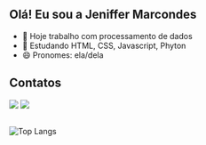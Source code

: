 ## Olá! Eu sou a Jeniffer Marcondes

- 🔭 Hoje trabalho com processamento de dados
- 🌱 Estudando HTML, CSS, Javascript, Phyton
- 😄 Pronomes: ela/dela


## Contatos

  <a href="https://www.linkedin.com/in/jeniffermarcondes" target="_blank"><img src="https://img.shields.io/badge/-LinkedIn-%230077B5?style=for-the-badge&logo=linkedin&logoColor=white" target="_blank"></a> 
  <a href = "mailto:jenii.marcondes@gmail.com"><img src="https://img.shields.io/badge/-Gmail-%23333?style=for-the-badge&logo=gmail&logoColor=white" target="_blank"></a>
  

  ##
  
 ![Top Langs](https://github-readme-stats-git-masterrstaa-rickstaa.vercel.app/api/top-langs/?username=jeniffermarcondes&layout=compact&bg_color=000&border_color=fc03ec&title_color=fc03ec&text_color=FFF)
